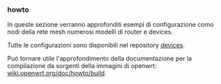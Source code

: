 ### howto

In queste sezione verranno approfonditi esempi di configurazione como nodi della rete mesh numerosi modelli di router e devices.

Tutte le configurazioni sono disponibili nel repository [devices](https://github.com/iuliinet/devices/).

Può tornare utile l'approfondimento della documentazione per la compilazione da sorgenti della immagini di openwrt: [wiki.openwrt.org/doc/howto/build](http://wiki.openwrt.org/doc/howto/build "building openwrt").
